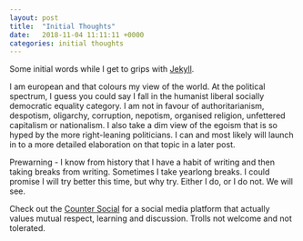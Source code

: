 ```yaml
---
layout: post
title:  "Initial Thoughts"
date:   2018-11-04 11:11:11 +0000
categories: initial thoughts
---
```

Some initial words while I get to grips with [Jekyll][jekyll-home].

I am european and that colours my view of the world. At the political spectrum, I guess you could say I fall in the humanist liberal socially democratic equality category. I am not in favour of authoritarianism, despotism, oligarchy, corruption, nepotism, organised religion, unfettered capitalism or nationalism. I also take a dim view of the egoism that is so hyped by the more right-leaning politicians. I can and most likely will launch in to a more detailed elaboration on that topic in a later post.

Prewarning - I know from history that I have a habit of writing and then taking breaks from writing. Sometimes I take yearlong breaks. I could promise I will try better this time, but why try. Either I do, or I do not. We will see.

Check out the [Counter Social][counter-social] for a social media platform that actually values mutual respect, learning and discussion. Trolls not welcome and not tolerated.

[jekyll-home]: https://jekyllrb.com
[counter-social]: https://counter.social/
